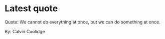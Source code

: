 # Latest quote 

Quote: We cannot do everything at once, but we can do something at once. 

By: Calvin Coolidge